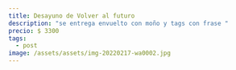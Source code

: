 ```yaml
---
title: Desayuno de Volver al futuro
description: "se entrega envuelto con moño y tags con frase "
precio: $ 3300
tags:
  - post
image: /assets/assets/img-20220217-wa0002.jpg
---
```

